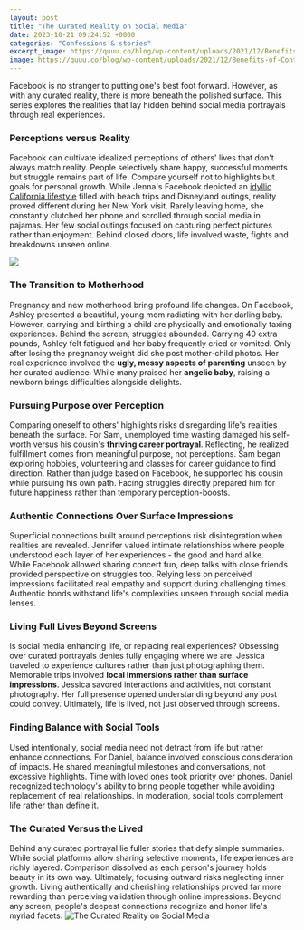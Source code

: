 ```yaml
---
layout: post
title: "The Curated Reality on Social Media"
date: 2023-10-21 09:24:52 +0000
categories: "Confessions & stories"
excerpt_image: https://quuu.co/blog/wp-content/uploads/2021/12/Benefits-of-Content-Curation.png
image: https://quuu.co/blog/wp-content/uploads/2021/12/Benefits-of-Content-Curation.png
---
```


Facebook is no stranger to putting one's best foot forward. However, as with any curated reality, there is more beneath the polished surface. This series explores the realities that lay hidden behind social media portrayals through real experiences.
### Perceptions versus Reality
Facebook can cultivate idealized perceptions of others' lives that don't always match reality. People selectively share happy, successful moments but struggle remains part of life. Compare yourself not to highlights but goals for personal growth. 
While Jenna's Facebook depicted an [idyllic California lifestyle](https://store.fi.io.vn/collection/alcott) filled with beach trips and Disneyland outings, reality proved different during her New York visit. Rarely leaving home, she constantly clutched her phone and scrolled through social media in pajamas. Her few social outings focused on capturing perfect pictures rather than enjoyment. Behind closed doors, life involved waste, fights and breakdowns unseen online.

![](https://www.advicelocal.com/images/content-curation-social-media.png)
### The Transition to Motherhood  
Pregnancy and new motherhood bring profound life changes. On Facebook, Ashley presented a beautiful, young mom radiating with her darling baby. However, carrying and birthing a child are physically and emotionally taxing experiences. Behind the screen, struggles abounded.
Carrying 40 extra pounds, Ashley felt fatigued and her baby frequently cried or vomited. Only after losing the pregnancy weight did she post mother-child photos. Her real experience involved the **ugly, messy aspects of parenting** unseen by her curated audience. While many praised her **angelic baby**, raising a newborn brings difficulties alongside delights.
### Pursuing Purpose over Perception
Comparing oneself to others' highlights risks disregarding life's realities beneath the surface. For Sam, unemployed time wasting damaged his self-worth versus his cousin's **thriving career portrayal**. Reflecting, he realized fulfillment comes from meaningful purpose, not perceptions.
Sam began exploring hobbies, volunteering and classes for career guidance to find direction. Rather than judge based on Facebook, he supported his cousin while pursuing his own path. Facing struggles directly prepared him for future happiness rather than temporary perception-boosts.
### Authentic Connections Over Surface Impressions  
Superficial connections built around perceptions risk disintegration when realities are revealed. Jennifer valued intimate relationships where people understood each layer of her experiences - the good and hard alike.  
While Facebook allowed sharing concert fun, deep talks with close friends provided perspective on struggles too. Relying less on perceived impressions facilitated real empathy and support during challenging times. Authentic bonds withstand life's complexities unseen through social media lenses.
### Living Full Lives Beyond Screens
Is social media enhancing life, or replacing real experiences? Obsessing over curated portrayals denies fully engaging where we are. Jessica traveled to experience cultures rather than just photographing them. 
Memorable trips involved **local immersions rather than surface impressions**. Jessica savored interactions and activities, not constant photography. Her full presence opened understanding beyond any post could convey. Ultimately, life is lived, not just observed through screens.
### Finding Balance with Social Tools  
Used intentionally, social media need not detract from life but rather enhance connections. For Daniel, balance involved conscious consideration of impacts.
He shared meaningful milestones and conversations, not excessive highlights. Time with loved ones took priority over phones. Daniel recognized technology's ability to bring people together while avoiding replacement of real relationships. In moderation, social tools complement life rather than define it.
### The Curated Versus the Lived
Behind any curated portrayal lie fuller stories that defy simple summaries. While social platforms allow sharing selective moments, life experiences are richly layered. Comparison dissolved as each person's journey holds beauty in its own way.
Ultimately, focusing outward risks neglecting inner growth. Living authentically and cherishing relationships proved far more rewarding than perceiving validation through online impressions. Beyond any screen, people's deepest connections recognize and honor life's myriad facets.
![The Curated Reality on Social Media](https://quuu.co/blog/wp-content/uploads/2021/12/Benefits-of-Content-Curation.png)